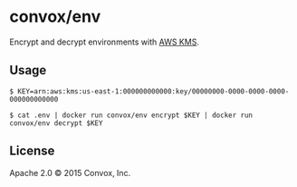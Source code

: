 # convox/env

Encrypt and decrypt environments with [AWS KMS](http://aws.amazon.com/kms/).

## Usage

    $ KEY=arn:aws:kms:us-east-1:000000000000:key/00000000-0000-0000-0000-000000000000

    $ cat .env | docker run convox/env encrypt $KEY | docker run convox/env decrypt $KEY

## License

Apache 2.0 &copy; 2015 Convox, Inc.
